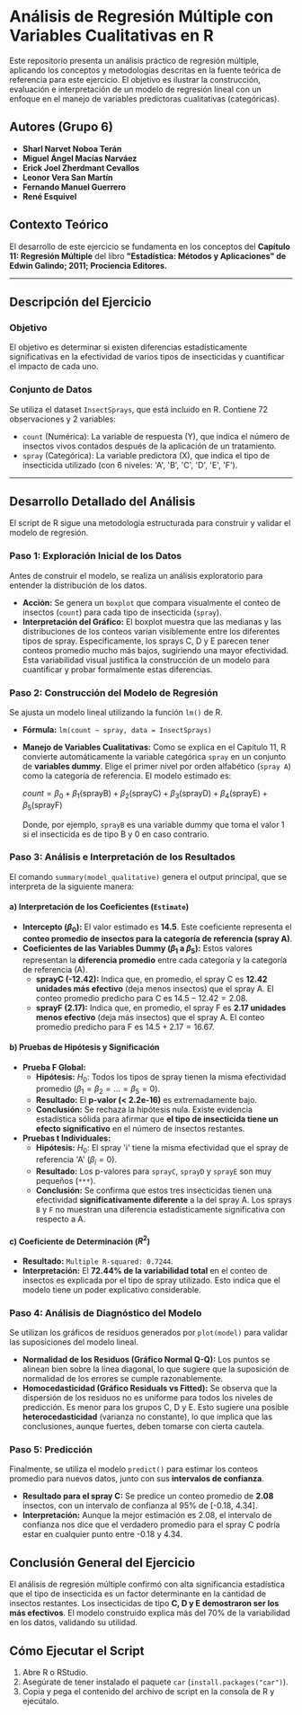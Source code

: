 # Análisis de Regresión Múltiple con Variables Cualitativas en R

Este repositorio presenta un análisis práctico de regresión múltiple, aplicando los conceptos y metodologías descritas en la fuente teórica de referencia para este ejercicio. El objetivo es ilustrar la construcción, evaluación e interpretación de un modelo de regresión lineal con un enfoque en el manejo de variables predictoras cualitativas (categóricas).

## Autores (Grupo 6)
* **Sharl Narvet Noboa Terán** 
* **Miguel Ángel Macías Narváez** 
* **Erick Joel Zherdmant Cevallos** 
* **Leonor Vera San Martín** 
* **Fernando Manuel Guerrero** 
* **René Esquivel** 

## Contexto Teórico
El desarrollo de este ejercicio se fundamenta en los conceptos del **Capítulo 11: Regresión Múltiple** del libro **"Estadística: Métodos y Aplicaciones" de Edwin Galindo; 2011; Prociencia Editores.**

---

## Descripción del Ejercicio

### Objetivo
El objetivo es determinar si existen diferencias estadísticamente significativas en la efectividad de varios tipos de insecticidas y cuantificar el impacto de cada uno.

### Conjunto de Datos
Se utiliza el dataset `InsectSprays`, que está incluido en R. Contiene 72 observaciones y 2 variables:
* `count` (Numérica): La variable de respuesta (Y), que indica el número de insectos vivos contados después de la aplicación de un tratamiento.
* `spray` (Categórica): La variable predictora (X), que indica el tipo de insecticida utilizado (con 6 niveles: 'A', 'B', 'C', 'D', 'E', 'F').

---

## Desarrollo Detallado del Análisis

El script de R sigue una metodología estructurada para construir y validar el modelo de regresión.

### Paso 1: Exploración Inicial de los Datos

Antes de construir el modelo, se realiza un análisis exploratorio para entender la distribución de los datos.
* **Acción:** Se genera un `boxplot` que compara visualmente el conteo de insectos (`count`) para cada tipo de insecticida (`spray`).
* **Interpretación del Gráfico:** El boxplot muestra que las medianas y las distribuciones de los conteos varían visiblemente entre los diferentes tipos de spray. Específicamente, los sprays C, D y E parecen tener conteos promedio mucho más bajos, sugiriendo una mayor efectividad. Esta variabilidad visual justifica la construcción de un modelo para cuantificar y probar formalmente estas diferencias.

### Paso 2: Construcción del Modelo de Regresión
Se ajusta un modelo lineal utilizando la función `lm()` de R.
* **Fórmula:** `lm(count ~ spray, data = InsectSprays)`
* **Manejo de Variables Cualitativas:** Como se explica en el Capítulo 11, R convierte automáticamente la variable categórica `spray` en un conjunto de **variables dummy**. Elige el primer nivel por orden alfabético (`spray A`) como la categoría de referencia. El modelo estimado es:
    
    $count = \beta_0 + \beta_1(\text{sprayB}) + \beta_2(\text{sprayC}) + \beta_3(\text{sprayD}) + \beta_4(\text{sprayE}) + \beta_5(\text{sprayF})$
    
    Donde, por ejemplo, `sprayB` es una variable dummy que toma el valor 1 si el insecticida es de tipo B y 0 en caso contrario.

### Paso 3: Análisis e Interpretación de los Resultados

El comando `summary(model_qualitative)` genera el output principal, que se interpreta de la siguiente manera:

#### **a) Interpretación de los Coeficientes (`Estimate`)**
* **Intercepto ($\beta_0$):** El valor estimado es **14.5**. Este coeficiente representa el **conteo promedio de insectos para la categoría de referencia (spray A)**.
* **Coeficientes de las Variables Dummy ($\beta_1$ a $\beta_5$):** Estos valores representan la **diferencia promedio** entre cada categoría y la categoría de referencia (A).
    * **sprayC (-12.42):** Indica que, en promedio, el spray C es **12.42 unidades más efectivo** (deja menos insectos) que el spray A. El conteo promedio predicho para C es $14.5 - 12.42 = 2.08$.
    * **sprayF (2.17):** Indica que, en promedio, el spray F es **2.17 unidades menos efectivo** (deja más insectos) que el spray A. El conteo promedio predicho para F es $14.5 + 2.17 = 16.67$.

#### **b) Pruebas de Hipótesis y Significación**
* **Prueba F Global:**
    * **Hipótesis:** $H_0$: Todos los tipos de spray tienen la misma efectividad promedio ($\beta_1 = \beta_2 = ... = \beta_5 = 0$).
    * **Resultado:** El **p-valor (< 2.2e-16)** es extremadamente bajo.
    * **Conclusión:** Se rechaza la hipótesis nula. Existe evidencia estadística sólida para afirmar que **el tipo de insecticida tiene un efecto significativo** en el número de insectos restantes.
* **Pruebas t Individuales:**
    * **Hipótesis:** $H_0$: El spray 'i' tiene la misma efectividad que el spray de referencia 'A' ($\beta_i = 0$).
    * **Resultado:** Los p-valores para `sprayC`, `sprayD` y `sprayE` son muy pequeños (`***`).
    * **Conclusión:** Se confirma que estos tres insecticidas tienen una efectividad **significativamente diferente** a la del spray A. Los sprays `B` y `F` no muestran una diferencia estadísticamente significativa con respecto a A.

#### **c) Coeficiente de Determinación ($R^2$)**
* **Resultado:** `Multiple R-squared: 0.7244`.
* **Interpretación:** El **72.44% de la variabilidad total** en el conteo de insectos es explicada por el tipo de spray utilizado. Esto indica que el modelo tiene un poder explicativo considerable.

### Paso 4: Análisis de Diagnóstico del Modelo

Se utilizan los gráficos de residuos generados por `plot(model)` para validar las suposiciones del modelo lineal.
* **Normalidad de los Residuos (Gráfico Normal Q-Q):** Los puntos se alinean bien sobre la línea diagonal, lo que sugiere que la suposición de normalidad de los errores se cumple razonablemente.
* **Homocedasticidad (Gráfico Residuals vs Fitted):** Se observa que la dispersión de los residuos no es uniforme para todos los niveles de predicción. Es menor para los grupos C, D y E. Esto sugiere una posible **heterocedasticidad** (varianza no constante), lo que implica que las conclusiones, aunque fuertes, deben tomarse con cierta cautela.

### Paso 5: Predicción
Finalmente, se utiliza el modelo `predict()` para estimar los conteos promedio para nuevos datos, junto con sus **intervalos de confianza**.
* **Resultado para el spray C:** Se predice un conteo promedio de **2.08** insectos, con un intervalo de confianza al 95% de [-0.18, 4.34].
* **Interpretación:** Aunque la mejor estimación es 2.08, el intervalo de confianza nos dice que el verdadero promedio para el spray C podría estar en cualquier punto entre -0.18 y 4.34.

## Conclusión General del Ejercicio

El análisis de regresión múltiple confirmó con alta significancia estadística que el tipo de insecticida es un factor determinante en la cantidad de insectos restantes. Los insecticidas de tipo **C, D y E demostraron ser los más efectivos**. El modelo construido explica más del 70% de la variabilidad en los datos, validando su utilidad.

## Cómo Ejecutar el Script
1.  Abre R o RStudio.
2.  Asegúrate de tener instalado el paquete `car` (`install.packages("car")`).
3.  Copia y pega el contenido del archivo de script en la consola de R y ejecútalo.

